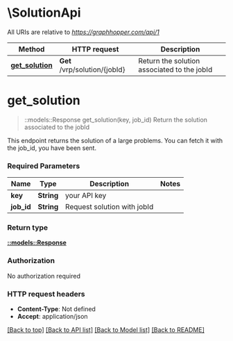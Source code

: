 # \SolutionApi

All URIs are relative to *https://graphhopper.com/api/1*

Method | HTTP request | Description
------------- | ------------- | -------------
[**get_solution**](SolutionApi.md#get_solution) | **Get** /vrp/solution/{jobId} | Return the solution associated to the jobId


# **get_solution**
> ::models::Response get_solution(key, job_id)
Return the solution associated to the jobId

This endpoint returns the solution of a large problems. You can fetch it with the job_id, you have been sent. 

### Required Parameters

Name | Type | Description  | Notes
------------- | ------------- | ------------- | -------------
  **key** | **String**| your API key | 
  **job_id** | **String**| Request solution with jobId | 

### Return type

[**::models::Response**](Response.md)

### Authorization

No authorization required

### HTTP request headers

 - **Content-Type**: Not defined
 - **Accept**: application/json

[[Back to top]](#) [[Back to API list]](../README.md#documentation-for-api-endpoints) [[Back to Model list]](../README.md#documentation-for-models) [[Back to README]](../README.md)

